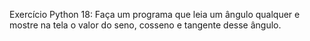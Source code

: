 Exercício Python 18: Faça um programa que leia um ângulo qualquer e mostre na tela o valor do seno, cosseno e tangente desse ângulo.